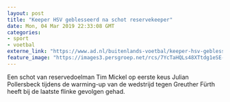 ```yaml
---
layout: post
title: "Keeper HSV geblesseerd na schot reservekeeper"
date: Mon, 04 Mar 2019 22:33:08 GMT
categories: 
- sport 
- voetbal 
externe_link: "https://www.ad.nl/buitenlands-voetbal/keeper-hsv-geblesseerd-na-schot-reservekeeper~a1ac5dfd/"
feature_image: "https://images3.persgroep.net/rcs/7YcTaHQLs48XTtdg1eSE-7NS6Qw/diocontent/142426644/_fitwidth/400/?appId=21791a8992982cd8da851550a453bd7f&quality=0.7"
---
```


Een schot van reservedoelman Tim Mickel op eerste keus Julian Pollersbeck tijdens de warming-up van de wedstrijd tegen Greuther Fürth heeft bij de laatste flinke gevolgen gehad.
